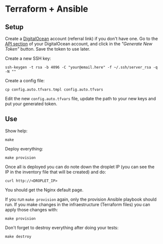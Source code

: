 Terraform + Ansible
===================

Setup
-----

Create a [DigitalOcean](https://m.do.co/c/36e391fa75d0) account (referral link) if you don't have one. Go to the [API section](https://cloud.digitalocean.com/account/api/tokens) of your DigitalOcean account, and click in the *"Generate New Token"* button. Save the token to use later.

Create a new SSH key:

```
ssh-keygen -t rsa -b 4096 -C "your@email.here" -f ~/.ssh/server_rsa -q -N ""
```

Create a config file:

```
cp config.auto.tfvars.tmpl config.auto.tfvars
```

Edit the new `config.auto.tfvars` file, update the path to your new keys and put your generated token.

Use
---

Show help:

```
make
```

Deploy everything:

```
make provision
```

Once all is deployed you can do note down the droplet IP (you can see the IP in the inventory file that will be created) and do:

```
curl http://<DROPLET_IP>
```

You should get the Nginx default page.

If you run `make provision` again, only the provision Ansible playbook should run. If you make changes in the infraestructure (Terraform files) you can apply those changes with:

```
make provision
```

Don't forget to destroy everything after doing your tests:

```
make destroy
```
